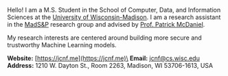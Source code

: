Hello! I am a M.S. Student in the School of Computer, Data, and Information Sciences at the [University of Wisconsin-Madison](https://www.wisc.edu/). I am a research assistant in the [MadS&P](https://madsp.cs.wisc.edu/) research group and advised by [Prof. Patrick McDaniel](http://patrickmcdaniel.org/). 

My research interests are centered around building more secure and trustworthy Machine Learning models.

**Website:** [https://jcnf.me](https://jcnf.me)\
**Email:** [jcnf@cs.wisc.edu](mailto:jcnf@cs.wisc.edu)\
**Address:** 1210 W. Dayton St., Room 2263, Madison, WI 53706-1613, USA
<!---
jcnf0/jcnf0 is a ✨ special ✨ repository because its `README.md` (this file) appears on your GitHub profile.
You can click the Preview link to take a look at your changes.
--->
